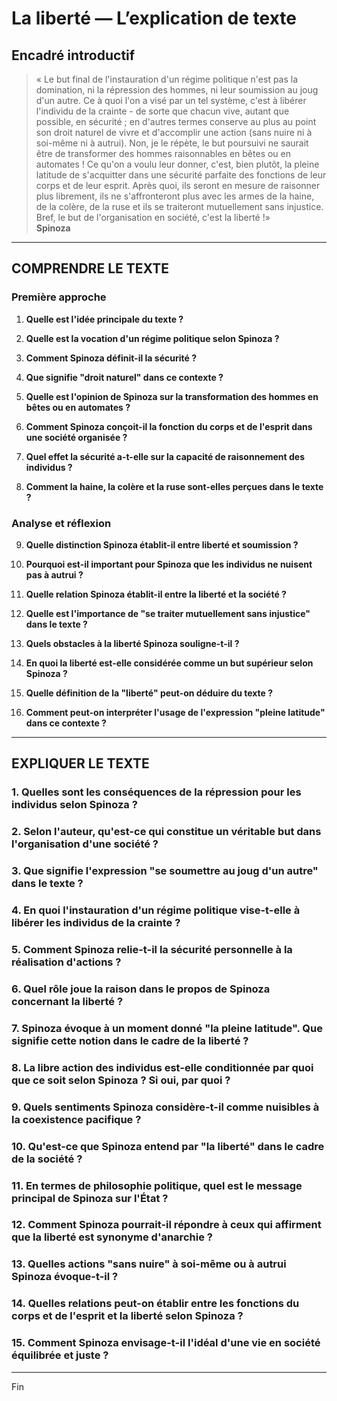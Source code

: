 # La liberté — L’explication de texte

## Encadré introductif
> « Le but final de l'instauration d'un régime politique n'est pas la domination, ni la répression des hommes, ni leur soumission au joug d'un autre. Ce à quoi l'on a visé par un tel système, c'est à libérer l'individu de la crainte - de sorte que chacun vive, autant que possible, en sécurité ; en d'autres termes conserve au plus au point son droit naturel de vivre et d'accomplir une action (sans nuire ni à soi-même ni à autrui). Non, je le répète, le but poursuivi ne saurait être de transformer des hommes raisonnables en bêtes ou en automates ! Ce qu'on a voulu leur donner, c'est, bien plutôt, la pleine latitude de s'acquitter dans une sécurité parfaite des fonctions de leur corps et de leur esprit. Après quoi, ils seront en mesure de raisonner plus librement, ils ne s'affronteront plus avec les armes de la haine, de la colère, de la ruse et ils se traiteront mutuellement sans injustice. Bref, le but de l'organisation en société, c'est la liberté !»  
> **Spinoza**

---

## COMPRENDRE LE TEXTE

### Première approche

1. **Quelle est l'idée principale du texte ?**

2. **Quelle est la vocation d'un régime politique selon Spinoza ?**

3. **Comment Spinoza définit-il la sécurité ?**

4. **Que signifie "droit naturel" dans ce contexte ?**

5. **Quelle est l'opinion de Spinoza sur la transformation des hommes en bêtes ou en automates ?**

6. **Comment Spinoza conçoit-il la fonction du corps et de l'esprit dans une société organisée ?**

7. **Quel effet la sécurité a-t-elle sur la capacité de raisonnement des individus ?**

8. **Comment la haine, la colère et la ruse sont-elles perçues dans le texte ?**

### Analyse et réflexion

9. **Quelle distinction Spinoza établit-il entre liberté et soumission ?**

10. **Pourquoi est-il important pour Spinoza que les individus ne nuisent pas à autrui ?**

11. **Quelle relation Spinoza établit-il entre la liberté et la société ?**

12. **Quelle est l'importance de "se traiter mutuellement sans injustice" dans le texte ?**

13. **Quels obstacles à la liberté Spinoza souligne-t-il ?**

14. **En quoi la liberté est-elle considérée comme un but supérieur selon Spinoza ?**

15. **Quelle définition de la "liberté" peut-on déduire du texte ?**

16. **Comment peut-on interpréter l'usage de l'expression "pleine latitude" dans ce contexte ?**

---

## EXPLIQUER LE TEXTE

### 1. Quelles sont les conséquences de la répression pour les individus selon Spinoza ?

### 2. Selon l'auteur, qu'est-ce qui constitue un véritable but dans l'organisation d'une société ?

### 3. Que signifie l'expression "se soumettre au joug d'un autre" dans le texte ?

### 4. En quoi l'instauration d'un régime politique vise-t-elle à libérer les individus de la crainte ?

### 5. Comment Spinoza relie-t-il la sécurité personnelle à la réalisation d'actions ? 

### 6. Quel rôle joue la raison dans le propos de Spinoza concernant la liberté ?

### 7. Spinoza évoque à un moment donné "la pleine latitude". Que signifie cette notion dans le cadre de la liberté ?

### 8. La libre action des individus est-elle conditionnée par quoi que ce soit selon Spinoza ? Si oui, par quoi ?

### 9. Quels sentiments Spinoza considère-t-il comme nuisibles à la coexistence pacifique ?

### 10. Qu'est-ce que Spinoza entend par "la liberté" dans le cadre de la société ?

### 11. En termes de philosophie politique, quel est le message principal de Spinoza sur l'État ?

### 12. Comment Spinoza pourrait-il répondre à ceux qui affirment que la liberté est synonyme d'anarchie ?

### 13. Quelles actions "sans nuire" à soi-même ou à autrui Spinoza évoque-t-il ?

### 14. Quelles relations peut-on établir entre les fonctions du corps et de l'esprit et la liberté selon Spinoza ? 

### 15. Comment Spinoza envisage-t-il l'idéal d'une vie en société équilibrée et juste ? 

--- 

Fin